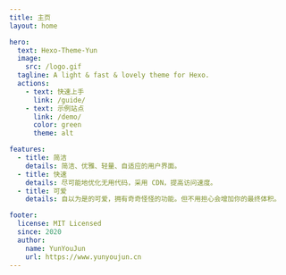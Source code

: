 ```yaml
---
title: 主页
layout: home

hero:
  text: Hexo-Theme-Yun
  image:
    src: /logo.gif
  tagline: A light & fast & lovely theme for Hexo.
  actions:
    - text: 快速上手
      link: /guide/
    - text: 示例站点
      link: /demo/
      color: green
      theme: alt

features:
  - title: 简洁
    details: 简洁、优雅、轻量、自适应的用户界面。
  - title: 快速
    details: 尽可能地优化无用代码，采用 CDN，提高访问速度。
  - title: 可爱
    details: 自以为是的可爱，拥有奇奇怪怪的功能。但不用担心会增加你的最终体积。

footer:
  license: MIT Licensed
  since: 2020
  author:
    name: YunYouJun
    url: https://www.yunyoujun.cn
---
```

